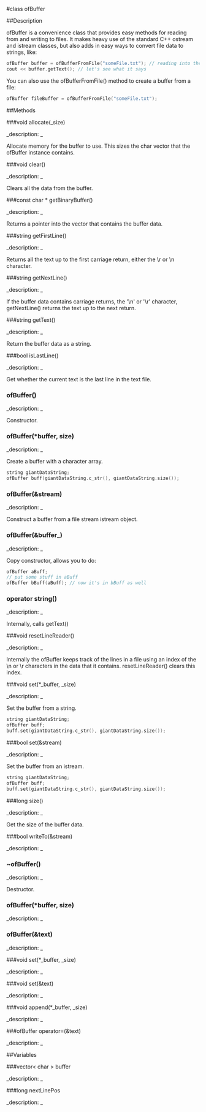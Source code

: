 #class ofBuffer


##Description


ofBuffer is a convenience class that provides easy methods for reading from and writing to files. It makes heavy use of the standard C++ ostream and istream classes, but also adds in easy ways to convert file data to strings, like:

~~~~.cpp
ofBuffer buffer = ofBufferFromFile("someFile.txt"); // reading into the buffer
cout << buffer.getText(); // let's see what it says
~~~~

You can also use the ofBufferFromFile() method to create a buffer from a file:

~~~~.cpp
ofBuffer fileBuffer = ofBufferFromFile("someFile.txt");
~~~~





##Methods



###void allocate(_size)

<!--
_syntax: allocate(_size)_
_name: allocate_
_returns: void_
_returns_description: _
_parameters: long _size_
_access: public_
_version_started: 007_
_version_deprecated: _
_summary: _
_constant: False_
_static: no_
_visible: True_
_advanced: False_
-->

_description: _


Allocate memory for the buffer to use. This sizes the char vector that the ofBuffer instance contains.







<!----------------------------------------------------------------------------->

###void clear()

<!--
_syntax: clear()_
_name: clear_
_returns: void_
_returns_description: _
_parameters: _
_access: public_
_version_started: 007_
_version_deprecated: _
_summary: _
_constant: False_
_static: no_
_visible: True_
_advanced: False_
-->

_description: _


Clears all the data from the buffer.







<!----------------------------------------------------------------------------->

###const char * getBinaryBuffer()

<!--
_syntax: getBinaryBuffer()_
_name: getBinaryBuffer_
_returns: const char *_
_returns_description: _
_parameters: _
_access: public_
_version_started: 007_
_version_deprecated: _
_summary: _
_constant: False_
_static: no_
_visible: True_
_advanced: False_
-->

_description: _


Returns a pointer into the vector that contains the buffer data.







<!----------------------------------------------------------------------------->

###string getFirstLine()

<!--
_syntax: getFirstLine()_
_name: getFirstLine_
_returns: string_
_returns_description: _
_parameters: _
_access: public_
_version_started: 007_
_version_deprecated: _
_summary: _
_constant: False_
_static: no_
_visible: True_
_advanced: False_
-->

_description: _


Returns all the text up to the first carriage return, either the \r or \n character.







<!----------------------------------------------------------------------------->

###string getNextLine()

<!--
_syntax: getNextLine()_
_name: getNextLine_
_returns: string_
_returns_description: _
_parameters: _
_access: public_
_version_started: 007_
_version_deprecated: _
_summary: _
_constant: False_
_static: no_
_visible: True_
_advanced: False_
-->

_description: _


If the buffer data contains carriage returns, the '\n' or '\r' character, getNextLine() returns the text up to the next return.







<!----------------------------------------------------------------------------->

###string getText()

<!--
_syntax: getText()_
_name: getText_
_returns: string_
_returns_description: _
_parameters: _
_access: public_
_version_started: 007_
_version_deprecated: _
_summary: _
_constant: False_
_static: no_
_visible: True_
_advanced: False_
-->

_description: _


Return the buffer data as a string.







<!----------------------------------------------------------------------------->

###bool isLastLine()

<!--
_syntax: isLastLine()_
_name: isLastLine_
_returns: bool_
_returns_description: _
_parameters: _
_access: public_
_version_started: 007_
_version_deprecated: _
_summary: _
_constant: False_
_static: no_
_visible: True_
_advanced: False_
-->

_description: _


Get whether the current text is the last line in the text file.







<!----------------------------------------------------------------------------->

### ofBuffer()

<!--
_syntax: ofBuffer()_
_name: ofBuffer_
_returns: _
_returns_description: _
_parameters: _
_access: public_
_version_started: 007_
_version_deprecated: _
_summary: _
_constant: False_
_static: no_
_visible: True_
_advanced: False_
-->

_description: _


Constructor.







<!----------------------------------------------------------------------------->

### ofBuffer(*buffer, size)

<!--
_syntax: ofBuffer(*buffer, size)_
_name: ofBuffer_
_returns: _
_returns_description: _
_parameters: const char *buffer, int size_
_access: public_
_version_started: 007_
_version_deprecated: _
_summary: _
_constant: False_
_static: False_
_visible: True_
_advanced: False_
-->

_description: _


Create a buffer with a character array.

~~~~.cpp
string giantDataString;
ofBuffer buff(giantDataString.c_str(), giantDataString.size());
~~~~







<!----------------------------------------------------------------------------->

### ofBuffer(&stream)

<!--
_syntax: ofBuffer(&stream)_
_name: ofBuffer_
_returns: _
_returns_description: _
_parameters: istream &stream_
_access: public_
_version_started: 007_
_version_deprecated: _
_summary: _
_constant: False_
_static: no_
_visible: True_
_advanced: False_
-->

_description: _


Construct a buffer from a file stream istream object.







<!----------------------------------------------------------------------------->

### ofBuffer(&buffer_)

<!--
_syntax: ofBuffer(&buffer_)_
_name: ofBuffer_
_returns: _
_returns_description: _
_parameters: const ofBuffer &buffer_
_access: public_
_version_started: 007_
_version_deprecated: _
_summary: _
_constant: False_
_static: no_
_visible: True_
_advanced: False_
-->

_description: _


Copy constructor, allows you to do:

~~~~.cpp
ofBuffer aBuff;
// put some stuff in aBuff
ofBuffer bBuff(aBuff); // now it's in bBuff as well
~~~~







<!----------------------------------------------------------------------------->

### operator string()

<!--
_syntax: operator string()_
_name: operator string_
_returns: _
_returns_description: _
_parameters: _
_access: public_
_version_started: 007_
_version_deprecated: _
_summary: _
_constant: False_
_static: no_
_visible: True_
_advanced: False_
-->

_description: _


Internally, calls getText()







<!----------------------------------------------------------------------------->

###void resetLineReader()

<!--
_syntax: resetLineReader()_
_name: resetLineReader_
_returns: void_
_returns_description: _
_parameters: _
_access: public_
_version_started: 007_
_version_deprecated: _
_summary: _
_constant: False_
_static: no_
_visible: True_
_advanced: False_
-->

_description: _


Internally the ofBuffer keeps track of the lines in a file using an index of the \n or \r characters in the data that it contains. resetLineReader() clears this index.







<!----------------------------------------------------------------------------->

###void set(*_buffer, _size)

<!--
_syntax: set(*_buffer, _size)_
_name: set_
_returns: void_
_returns_description: _
_parameters: const char *_buffer, int _size_
_access: public_
_version_started: 007_
_version_deprecated: _
_summary: _
_constant: False_
_static: False_
_visible: True_
_advanced: False_
-->

_description: _


Set the buffer from a string.

~~~~.cpp
string giantDataString;
ofBuffer buff;
buff.set(giantDataString.c_str(), giantDataString.size());
~~~~







<!----------------------------------------------------------------------------->

###bool set(&stream)

<!--
_syntax: set(&stream)_
_name: set_
_returns: bool_
_returns_description: _
_parameters: istream &stream_
_access: public_
_version_started: 007_
_version_deprecated: _
_summary: _
_constant: False_
_static: no_
_visible: True_
_advanced: False_
-->

_description: _


Set the buffer from an istream.

~~~~.cpp
string giantDataString;
ofBuffer buff;
buff.set(giantDataString.c_str(), giantDataString.size());
~~~~







<!----------------------------------------------------------------------------->

###long size()

<!--
_syntax: size()_
_name: size_
_returns: long_
_returns_description: _
_parameters: _
_access: public_
_version_started: 007_
_version_deprecated: _
_summary: _
_constant: False_
_static: no_
_visible: True_
_advanced: False_
-->

_description: _


Get the size of the buffer data.







<!----------------------------------------------------------------------------->

###bool writeTo(&stream)

<!--
_syntax: writeTo(&stream)_
_name: writeTo_
_returns: bool_
_returns_description: _
_parameters: ostream &stream_
_access: public_
_version_started: 007_
_version_deprecated: _
_summary: _
_constant: False_
_static: no_
_visible: True_
_advanced: False_
-->

_description: _








<!----------------------------------------------------------------------------->

### ~ofBuffer()

<!--
_syntax: ~ofBuffer()_
_name: ~ofBuffer_
_returns: _
_returns_description: _
_parameters: _
_access: public_
_version_started: 007_
_version_deprecated: _
_summary: _
_constant: False_
_static: no_
_visible: True_
_advanced: False_
-->

_description: _


Destructor.







<!----------------------------------------------------------------------------->

### ofBuffer(*buffer, size)

<!--
_syntax: ofBuffer(*buffer, size)_
_name: ofBuffer_
_returns: _
_returns_description: _
_parameters: const char *buffer, unsigned int size_
_access: public_
_version_started: 0071_
_version_deprecated: _
_summary: _
_constant: False_
_static: no_
_visible: True_
_advanced: False_
-->

_description: _







<!----------------------------------------------------------------------------->

### ofBuffer(&text)

<!--
_syntax: ofBuffer(&text)_
_name: ofBuffer_
_returns: _
_returns_description: _
_parameters: const string &text_
_access: public_
_version_started: 0071_
_version_deprecated: _
_summary: _
_constant: False_
_static: no_
_visible: True_
_advanced: False_
-->

_description: _







<!----------------------------------------------------------------------------->

###void set(*_buffer, _size)

<!--
_syntax: set(*_buffer, _size)_
_name: set_
_returns: void_
_returns_description: _
_parameters: const char *_buffer, unsigned int _size_
_access: public_
_version_started: 0071_
_version_deprecated: _
_summary: _
_constant: False_
_static: no_
_visible: True_
_advanced: False_
-->

_description: _







<!----------------------------------------------------------------------------->

###void set(&text)

<!--
_syntax: set(&text)_
_name: set_
_returns: void_
_returns_description: _
_parameters: const string &text_
_access: public_
_version_started: 0071_
_version_deprecated: _
_summary: _
_constant: False_
_static: no_
_visible: True_
_advanced: False_
-->

_description: _







<!----------------------------------------------------------------------------->

###void append(*_buffer, _size)

<!--
_syntax: append(*_buffer, _size)_
_name: append_
_returns: void_
_returns_description: _
_parameters: const char *_buffer, unsigned int _size_
_access: public_
_version_started: 0071_
_version_deprecated: _
_summary: _
_constant: False_
_static: no_
_visible: True_
_advanced: False_
-->

_description: _







<!----------------------------------------------------------------------------->

###ofBuffer operator=(&text)

<!--
_syntax: operator=(&text)_
_name: operator=_
_returns: ofBuffer_
_returns_description: _
_parameters: const string &text_
_access: public_
_version_started: 0071_
_version_deprecated: _
_summary: _
_constant: False_
_static: no_
_visible: True_
_advanced: False_
-->

_description: _







<!----------------------------------------------------------------------------->

##Variables



###vector< char > buffer

<!--
_name: buffer_
_type: vector< char >_
_access: private_
_version_started: 007_
_version_deprecated: _
_summary: _
_visible: True_
_constant: True_
_advanced: False_
-->

_description: _








<!----------------------------------------------------------------------------->

###long nextLinePos

<!--
_name: nextLinePos_
_type: long_
_access: private_
_version_started: 007_
_version_deprecated: _
_summary: _
_visible: True_
_constant: True_
_advanced: False_
-->

_description: _








<!----------------------------------------------------------------------------->


